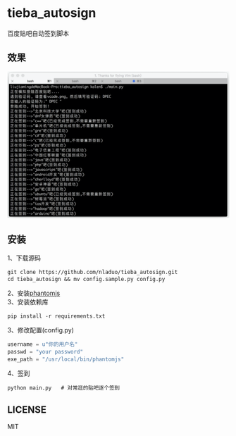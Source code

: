 # tieba_autosign
百度贴吧自动签到脚本
## 效果
![效果](./effect.png)

## 安装
1、下载源码
``` shell
git clone https://github.com/nladuo/tieba_autosign.git
cd tieba_autosign && mv config.sample.py config.py
```
2、安装[phantomjs](http://phantomjs.org/)<br>
3、安装依赖库
``` shell
pip install -r requirements.txt
```
3、修改配置(config.py)
``` python
username = u"你的用户名"
passwd = "your password"
exe_path = "/usr/local/bin/phantomjs"
```
4、签到
``` shell
python main.py   # 对常逛的贴吧逐个签到
```

## LICENSE
MIT
